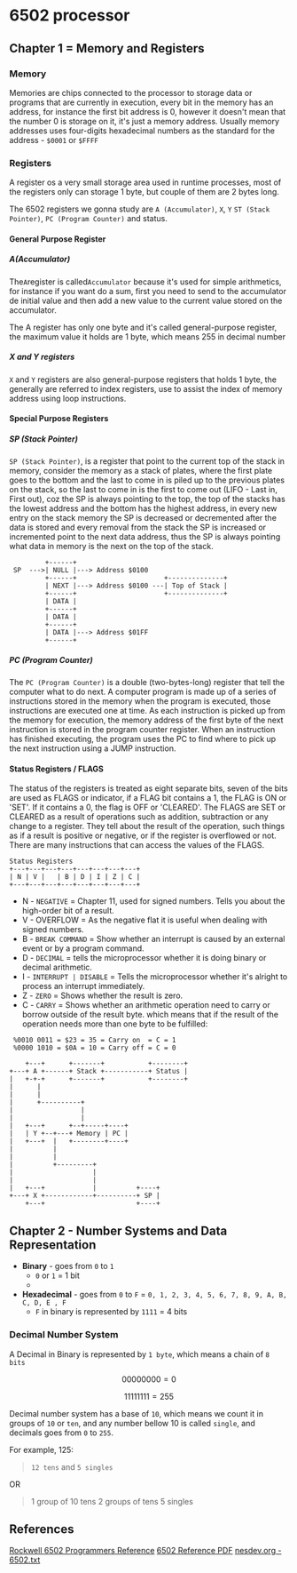 # 6502 processor

## Chapter 1 = Memory and Registers

### Memory

Memories are chips connected to the processor to storage data or programs that are currently in execution, every bit in the memory has an address, for instance the first bit address is 0, however it doesn't mean that the number 0 is storage on it, it's just a memory address. Usually memory addresses uses four-digits hexadecimal numbers as the standard for the address - `$0001` or `$FFFF`

### Registers

A register os a very small storage area used in runtime processes, most of the registers only can storage 1 byte, but couple of them are 2 bytes long.

The 6502 registers we gonna study are `A (Accumulator)`, `X`, `Y` `ST (Stack Pointer)`, `PC (Program Counter)` and status.

#### General Purpose Register

##### A(Accumulator)

The`A`register is called`Accumulator` because it's used for simple arithmetics, for instance if you want do a sum, first you need to send to the accumulator de initial value and then add a new value to the current value stored on the accumulator.

The A register has only one byte and it's called general-purpose register, the maximum value it holds are 1 byte, which means 255 in decimal number

##### X and Y registers

`X` and `Y` registers are also general-purpose registers that holds 1 byte, the generally are referred to index registers, use to assist the index of memory address using loop instructions.

#### Special Purpose Registers

##### SP (Stack Pointer)

`SP (Stack Pointer)`, is a register that point to the current top of the stack in memory, consider the memory as a stack of plates, where the first plate goes to the bottom and the last to come in is piled up to the previous plates on the stack, so the last to come in is the first to come out (LIFO - Last in, First out), coz the SP is always pointing to the top, the top of the stacks has the lowest address and the bottom has the highest address, in every new entry on the stack memory the SP is decreased or decremented after the data is stored and every removal from the stack the SP is increased or incremented point to the next data address, thus the SP is always pointing what data in memory is the next on the top of the stack.

```ditaa cmd=true
         +------+ 
 SP  --->| NULL |---> Address $0100
         +------+                      +--------------+
         | NEXT |---> Address $0100 ---| Top of Stack |
         +------+                      +--------------+
         | DATA |
         +------+
         | DATA |
         +------+
         | DATA |---> Address $01FF
         +------+
```

##### PC (Program Counter)

The `PC (Program Counter)` is a double (two-bytes-long) register that tell the computer what to do next.
A computer program is made up of a series of instructions stored in the memory when the program is executed, those instructions are executed one at time. As each instruction is picked up from the memory for execution, the memory address of the first byte of the next instruction is stored in the program counter register. When an instruction has finished executing, the program uses the PC to find where to pick up the next instruction using a JUMP instruction.

#### Status Registers / FLAGS

The status of the registers is treated as eight separate bits, seven of the bits are used as FLAGS or indicator, if a FLAG bit contains a 1, the FLAG is ON or 'SET'. If it contains a 0, the flag is OFF or 'CLEARED'. The FLAGS are SET or CLEARED as a result of operations such as addition, subtraction or any change to a register. They tell about the result of the operation, such things as if a result is positive or negative, or if the register is overflowed or not. There are many instructions that can access the values of the FLAGS.

```ditaa cmd=true, args=[-E]
Status Registers
+---+---+---+---+---+---+---+---+
| N | V |   | B | D | I | Z | C |
+---+---+---+---+---+---+---+---+
```

- N - `NEGATIVE` = Chapter 11, used for signed numbers. Tells you about the high-order bit of a result.
- V - OVERFLOW = As the negative flat it is useful when dealing with signed numbers.
- B - `BREAK COMMAND` = Show whether an interrupt is caused by an external event or by a program command.
- D - `DECIMAL` = tells the microprocessor whether it is doing binary or decimal arithmetic.
- I - `INTERRUPT | DISABLE` = Tells the microprocessor whether it's alright to process an interrupt immediately.
- Z - `ZERO` = Shows whether the result is zero.
- C - `CARRY` = Shows whether an arithmetic operation need to carry or borrow outside of the result byte. which means that if the result of the operation needs more than one byte to be fulfilled:

```mono
 %0010 0011 = $23 = 35 = Carry on  = C = 1
 %0000 1010 = $0A = 10 = Carry off = C = 0
```

```ditaa cmd=true, args=[-E]
    +---+      +-------+           +--------+
+---+ A +------+ Stack +-----------+ Status |
|   +-+-+      +-------+           +--------+
|      |
|      |
|      +----------+
|                 |
|                 |
|   +---+      +--+-----+----+
|   | Y +--+---+ Memory | PC | 
|   +---+  |   +--------+----+
|          |
|          |
|          +---------+
|                    |
|                    |
|   +---+            |          +----+
+---+ X +------------+----------+ SP |
    +---+                       +----+
```

## Chapter 2 - Number Systems and Data Representation

- **Binary** - goes from `0` to `1`
  - `0` or `1` = 1 bit
  -
- **Hexadecimal** - goes from `0` to `F` = `0, 1, 2, 3, 4, 5, 6, 7, 8, 9, A, B, C, D, E , F`
  - `F` in binary is represented by `1111` = 4 bits

### Decimal Number System

A Decimal in Binary is represented by `1 byte`, which means a chain of `8 bits`

```math
00000000 = 0
```

```math
11111111 = 255
```

Decimal number system has a base of `10`, which means we count it in groups of `10` or `ten`, and any number bellow 10 is called `single`, and decimals goes from `0` to `255`.

For example, 125:

>`12 tens` and `5 singles`

 OR

>1 group of 10 tens
>2 groups of tens
>5 singles

## References

[Rockwell 6502 Programmers Reference](https://www.csh.rit.edu/~moffitt/docs/6502.html)
[6502 Reference PDF](./src/documents/6502.pdf)
[nesdev.org - 6502.txt](./src/documents/nesdev.org.6502.txt)
